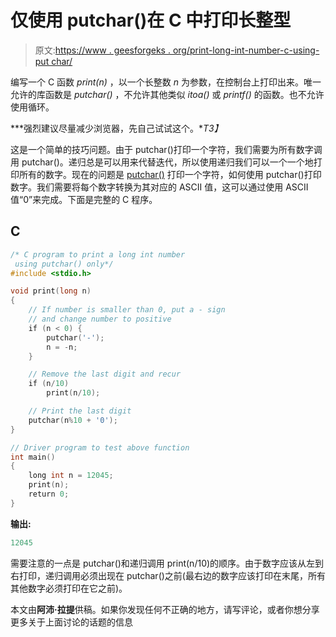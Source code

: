 # 仅使用 putchar()在 C 中打印长整型

> 原文:[https://www . geesforgeks . org/print-long-int-number-c-using-put char/](https://www.geeksforgeeks.org/print-long-int-number-c-using-putchar/)

编写一个 C 函数 *print(n)* ，以一个长整数 *n* 为参数，在控制台上打印出来。唯一允许的库函数是 *putchar()* ，不允许其他类似 *itoa()* 或 *printf()* 的函数。也不允许使用循环。

***强烈建议尽量减少浏览器，先自己试试这个。**T3】*

这是一个简单的技巧问题。由于 putchar()打印一个字符，我们需要为所有数字调用 putchar()。递归总是可以用来代替迭代，所以使用递归我们可以一个一个地打印所有的数字。现在的问题是 [putchar()](http://www.cplusplus.com/reference/cstdio/putchar/) 打印一个字符，如何使用 putchar()打印数字。我们需要将每个数字转换为其对应的 ASCII 值，这可以通过使用 ASCII 值“0”来完成。下面是完整的 C 程序。

## C

```cpp
/* C program to print a long int number
 using putchar() only*/
#include <stdio.h>

void print(long n)
{
    // If number is smaller than 0, put a - sign
    // and change number to positive
    if (n < 0) {
        putchar('-');
        n = -n;
    }

    // Remove the last digit and recur
    if (n/10)
        print(n/10);

    // Print the last digit
    putchar(n%10 + '0');
}

// Driver program to test above function
int main()
{
    long int n = 12045;
    print(n);
    return 0;
}
```

**输出:**

```cpp
12045
```

需要注意的一点是 putchar()和递归调用 print(n/10)的顺序。由于数字应该从左到右打印，递归调用必须出现在 putchar()之前(最右边的数字应该打印在末尾，所有其他数字必须打印在它之前)。

本文由**阿沛·拉提**供稿。如果你发现任何不正确的地方，请写评论，或者你想分享更多关于上面讨论的话题的信息